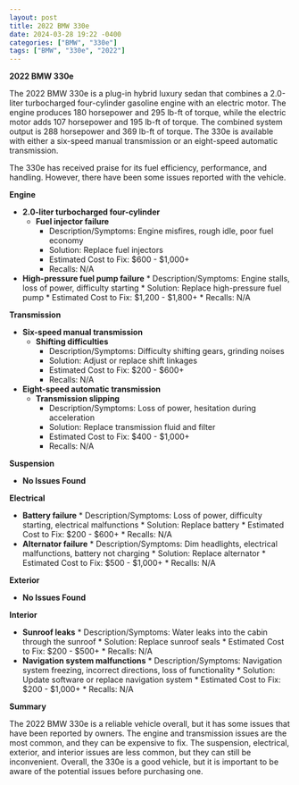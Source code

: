 ```yaml
---
layout: post
title: 2022 BMW 330e
date: 2024-03-28 19:22 -0400
categories: ["BMW", "330e"]
tags: ["BMW", "330e", "2022"]
---
```

**2022 BMW 330e**

The 2022 BMW 330e is a plug-in hybrid luxury sedan that combines a 2.0-liter turbocharged four-cylinder gasoline engine with an electric motor. The engine produces 180 horsepower and 295 lb-ft of torque, while the electric motor adds 107 horsepower and 195 lb-ft of torque. The combined system output is 288 horsepower and 369 lb-ft of torque. The 330e is available with either a six-speed manual transmission or an eight-speed automatic transmission.

The 330e has received praise for its fuel efficiency, performance, and handling. However, there have been some issues reported with the vehicle.

**Engine**

* **2.0-liter turbocharged four-cylinder**
    * **Fuel injector failure**
        * Description/Symptoms: Engine misfires, rough idle, poor fuel economy
        * Solution: Replace fuel injectors
        * Estimated Cost to Fix: $600 - $1,000+
        * Recalls: N/A
* **High-pressure fuel pump failure**
        * Description/Symptoms: Engine stalls, loss of power, difficulty starting
        * Solution: Replace high-pressure fuel pump
        * Estimated Cost to Fix: $1,200 - $1,800+
        * Recalls: N/A

**Transmission**

* **Six-speed manual transmission**
    * **Shifting difficulties**
        * Description/Symptoms: Difficulty shifting gears, grinding noises
        * Solution: Adjust or replace shift linkages
        * Estimated Cost to Fix: $200 - $600+
        * Recalls: N/A
* **Eight-speed automatic transmission**
    * **Transmission slipping**
        * Description/Symptoms: Loss of power, hesitation during acceleration
        * Solution: Replace transmission fluid and filter
        * Estimated Cost to Fix: $400 - $1,000+
        * Recalls: N/A

**Suspension**

* **No Issues Found**

**Electrical**

* **Battery failure**
        * Description/Symptoms: Loss of power, difficulty starting, electrical malfunctions
        * Solution: Replace battery
        * Estimated Cost to Fix: $200 - $600+
        * Recalls: N/A
* **Alternator failure**
        * Description/Symptoms: Dim headlights, electrical malfunctions, battery not charging
        * Solution: Replace alternator
        * Estimated Cost to Fix: $500 - $1,000+
        * Recalls: N/A

**Exterior**

* **No Issues Found**

**Interior**

* **Sunroof leaks**
        * Description/Symptoms: Water leaks into the cabin through the sunroof
        * Solution: Replace sunroof seals
        * Estimated Cost to Fix: $200 - $500+
        * Recalls: N/A
* **Navigation system malfunctions**
        * Description/Symptoms: Navigation system freezing, incorrect directions, loss of functionality
        * Solution: Update software or replace navigation system
        * Estimated Cost to Fix: $200 - $1,000+
        * Recalls: N/A

**Summary**

The 2022 BMW 330e is a reliable vehicle overall, but it has some issues that have been reported by owners. The engine and transmission issues are the most common, and they can be expensive to fix. The suspension, electrical, exterior, and interior issues are less common, but they can still be inconvenient. Overall, the 330e is a good vehicle, but it is important to be aware of the potential issues before purchasing one.
